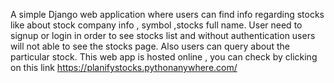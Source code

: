 A simple Django web application where users can find info regarding stocks like about stock company info , symbol ,stocks full name.
User need to signup or login in order to see stocks list  and without authentication users will not able to see the stocks page.
Also users can query about the particular stock.
This web app is hosted online , you can check by clicking on this link
https://planifystocks.pythonanywhere.com/
